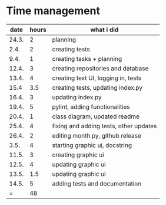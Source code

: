 # Time management  
  
  
date | hours | what i did
---- | ----- | ----------  
24.3. | 2 | planning  
2.4. | 2 | creating tests
9.4. | 1 | creating tasks + planning
12.4. | 3 | creating repositories and database
13.4. | 4 | creating text UI, logging in, tests
15.4 | 3.5 | creating tests, updating index.py
16.4. | 3 | updating index.py
19.4. | 5 | pylint, adding functionalities
20.4. | 1 | class diagram, updated readme
25.4. | 4 | fixing and adding tests, other updates
26.4. | 2 | editing month.py, github release
3.5. | 4 | starting graphic ui, docstring
11.5. | 3 | creating graphic ui
12.5. | 4 | updating graphic ui
13.5. | 1.5 | updating graphic ui
14.5. | 5 | adding tests and documentation
= | 48 | 
